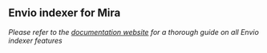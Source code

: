 ## Envio indexer for Mira

*Please refer to the [documentation website](https://docs.envio.dev) for a thorough guide on all Envio indexer features*
